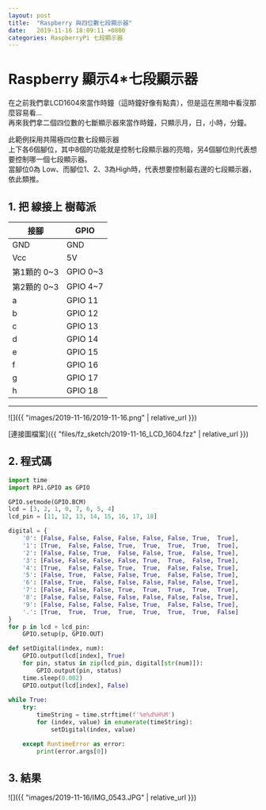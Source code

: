```yaml
---
layout: post
title:  "Raspberry 與四位數七段顯示器"
date:   2019-11-16 18:09:11 +0800
categories: RaspberryPi 七段顯示器
---
```


# Raspberry 顯示4*七段顯示器
在之前我們拿LCD1604來當作時鐘（這時鐘好像有點貴），但是這在黑暗中看沒那麼容易看...   
再來我們拿二個四位數的七斷顯示器來當作時鐘，只顯示月，日，小時，分鐘。   
   
此範例採用共陽極四位數七段顯示器   
上下各6個腳位，其中8個的功能就是控制七段顯示器的亮暗，另4個腳位則代表想要控制哪一個七段顯示器。   
當腳位0為 Low、而腳位1、2、3為High時，代表想要控制最右邊的七段顯示器，依此類推。   

## 1. 把 線接上 樹莓派

| 接腳 | GPIO |
| --- | ---- |
| GND | GND |
| Vcc | 5V |
| 第1顆的 0~3 | GPIO 0~3  |
| 第2顆的 0~3 | GPIO 4~7  |
| a | GPIO 11 |
| b | GPIO 12 |
| c | GPIO 13 |
| d | GPIO 14 |
| e | GPIO 15 |
| f | GPIO 16 |
| g | GPIO 17 |
| h | GPIO 18 |


--- 

![]({{ "images/2019-11-16/2019-11-16.png" | relative_url }})   

[連接圖檔案]({{ "files/fz_sketch/2019-11-16_LCD_1604.fzz" | relative_url }})   
<!--[元件位置]({{ "files/fz_part/LCD I2C 1602.fzpz" | relative_url }})-->

## 2. 程式碼
```python
import time
import RPi.GPIO as GPIO

GPIO.setmode(GPIO.BCM)
lcd = [3, 2, 1, 0, 7, 6, 5, 4]
lcd_pin = [11, 12, 13, 14, 15, 16, 17, 18]

digital = {
    '0': [False, False, False, False, False, False, True,  True],
    '1': [True,  False, False, True,  True,  True,  True,  True],
    '2': [False, False, True,  False, False, True,  False, True],
    '3': [False, False, False, False, True,  True,  False, True],
    '4': [True,  False, False, True,  True,  False, False, True],
    '5': [False, True,  False, False, True,  False, False, True],
    '6': [False, True,  False, False, False, False, False, True],
    '7': [False, False, False, True,  True,  True,  True,  True],
    '8': [False, False, False, False, False, False, False, True],
    '9': [False, False, False, False, True,  False, False, True],
    '.': [True,  True,  True,  True,  True,  True,  True,  False]
}
for p in lcd + lcd_pin:
    GPIO.setup(p, GPIO.OUT)

def setDigital(index, num):
    GPIO.output(lcd[index], True)
    for pin, status in zip(lcd_pin, digital[str(num)]):
        GPIO.output(pin, status)
    time.sleep(0.002)
    GPIO.output(lcd[index], False)
 
while True:
    try:
        timeString = time.strftime(f'%m%d%H%M')
        for (index, value) in enumerate(timeString):
            setDigital(index, value)

    except RuntimeError as error:
        print(error.args[0])

```

## 3. 結果

![]({{ "images/2019-11-16/IMG_0543.JPG" | relative_url }})   

